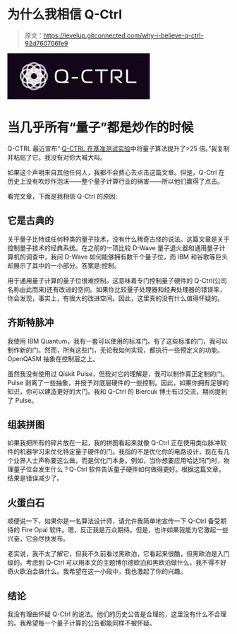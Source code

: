 # 为什么我相信 Q-Ctrl

> 原文：<https://levelup.gitconnected.com/why-i-believe-q-ctrl-92d760706fe9>

![](img/62dc6ef1126fb43248e1295fc811a3f7.png)

# 当几乎所有“量子”都是炒作的时候

Q-CTRL 最近宣布“ [Q-CTRL 在基准测试实验](https://q-ctrl.com/blog/q-ctrl-boosts-quantum-algorithms-by-greater-than-25x-in-benchmarking/?utm_content=buffer909a9&utm_medium=social&utm_source=linkedin.com&utm_campaign=buffer)中将量子算法提升了>25 倍。”我复制并粘贴了它。我没有对你大喊大叫。

如果这个声明来自其他任何人，我都不会费心去点击这篇文章。但是，Q-Ctrl 在历史上没有吹炒作泡沫——整个量子计算行业的祸害——所以他们赢得了点击。

看完文章，下面是我相信 Q-Ctrl 的原因:

## 它是古典的

关于量子比特或任何种类的量子技术，没有什么稀奇古怪的说法。这篇文章是关于控制量子技术的经典系统。在之前的一项比较 D-Wave 量子退火器和通用量子计算机的调查中，我问 D-Wave 如何能够拥有数千个量子位，而 IBM 和谷歌等巨头却展示了其中的一小部分。答案是:控制。

用于通用量子计算的量子位很难控制。这意味着专门控制量子硬件的 Q-Ctrl(公司名称由此而来)还有改进的空间。如果你比较量子处理器和经典处理器的错误率，你会发现，事实上，有很大的改进空间。因此，这里真的没有什么值得怀疑的。

## 齐斯特脉冲

我使用 IBM Quantum，我有一套可以使用的标准门。有了这些标准的门，我可以制作新的门。然而，所有这些门，无论我如何实现，都执行一些预定义的功能。OpenQASM 抽象在控制层之上。

虽然我没有使用过 Qiskit Pulse，但我对它的理解是，我可以制作真正定制的门。Pulse 剥离了一些抽象，并授予对底层硬件的一些控制。因此，如果你拥有足够的知识，你可以建造更好的大门。我和 Q-Ctrl 的 Biercuk 博士有过交流，期间提到了 Pulse。

## 组装拼图

如果我把所有的碎片放在一起，我的拼图看起来就像 Q-Ctrl 正在使用类似脉冲软件的机器学习来优化特定量子硬件的门。我指的不是优化你的电路设计，现在有几个业界人士声称要这么做，而是优化门本身。例如，当你想要应用哈达玛门时，物理量子位会发生什么？Q-Ctrl 软件告诉量子硬件如何做得更好。根据这篇文章，结果是错误减少了。

## 火蛋白石

顺便说一下，如果你是一名算法设计师，请允许我简单地宣传一下 Q-Ctrl 备受期待的 Fire Opal 软件。嗯，反正我是万众期待。但是，也许如果我能为它激起一些兴奋，它会尽快发布。

老实说，我不太了解它，但我不久前看过黑欧泊，它看起来很酷，但黑欧泊是入门级的。考虑到 Q-Ctrl 可以用本文的主题博尔德欧泊和黑欧泊做什么，我不得不好奇火欧泊会做什么。我希望在这一小段中，我也激起了你的兴趣。

## 结论

我没有理由怀疑 Q-Ctrl 的说法。他们的历史公告是合理的，这里没有什么不合理的。我希望每一个量子计算的公告都能同样不被怀疑。